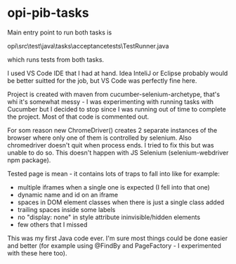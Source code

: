 # opi-pib-tasks

Main entry point to run both tasks is 

opi\src\test\java\tasks\acceptancetests\TestRunner.java

which runs tests from both tasks.

I used VS Code IDE that I had at hand. Idea InteliJ or Eclipse probably would be
better suitted for the job, but VS Code was perfectly fine here.

Project is created with maven from cucumber-selenium-archetype, that's whi it's
somewhat messy - I was experimenting with running tasks with Cucumber
but I decided to stop since I was running out of time to complete the project.
Most of that code is commented out.

For som reason new ChromeDriver() creates 2 separate instances of the browser 
where only one of them is controlled by selenium. 
Also chromedriver doesn't quit when process ends. I tried to fix this
but was unable to do so. This doesn't happen with JS Selenium
(selenium-webdriver npm package).

Tested page is mean - it contains lots of traps to fall into like for example:
* multiple iframes when a single one is expected (I fell into that one)
* dynamic name and id on an iframe
* spaces in DOM element classes when there is just a single class added
* trailing spaces inside some labels
* no "display: none" in style attribute ininvisible/hidden elements
* few others that I missed

This was my first Java code ever. I'm sure most things could be done easier
and better (for example using @FindBy and PageFactory - I experimented
with these here too).
